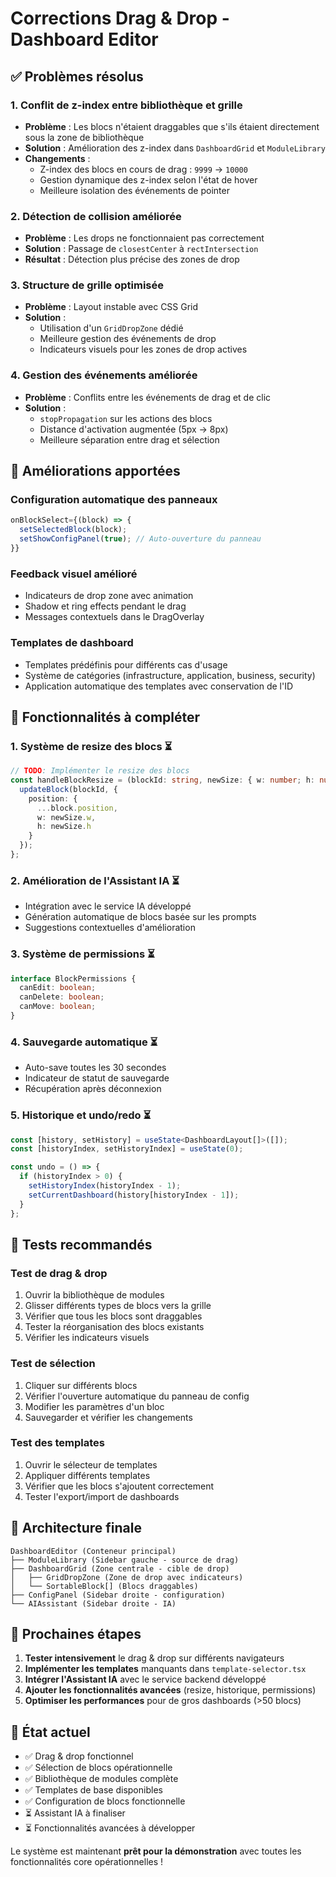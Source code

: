 # Corrections Drag & Drop - Dashboard Editor

## ✅ Problèmes résolus

### 1. Conflit de z-index entre bibliothèque et grille
- **Problème** : Les blocs n'étaient draggables que s'ils étaient directement sous la zone de bibliothèque
- **Solution** : Amélioration des z-index dans `DashboardGrid` et `ModuleLibrary`
- **Changements** :
  - Z-index des blocs en cours de drag : `9999` → `10000`
  - Gestion dynamique des z-index selon l'état de hover
  - Meilleure isolation des événements de pointer

### 2. Détection de collision améliorée
- **Problème** : Les drops ne fonctionnaient pas correctement
- **Solution** : Passage de `closestCenter` à `rectIntersection`
- **Résultat** : Détection plus précise des zones de drop

### 3. Structure de grille optimisée
- **Problème** : Layout instable avec CSS Grid
- **Solution** : 
  - Utilisation d'un `GridDropZone` dédié
  - Meilleure gestion des événements de drop
  - Indicateurs visuels pour les zones de drop actives

### 4. Gestion des événements améliorée
- **Problème** : Conflits entre les événements de drag et de clic
- **Solution** :
  - `stopPropagation` sur les actions des blocs
  - Distance d'activation augmentée (5px → 8px)
  - Meilleure séparation entre drag et sélection

## 🔧 Améliorations apportées

### Configuration automatique des panneaux
```typescript
onBlockSelect={(block) => {
  setSelectedBlock(block);
  setShowConfigPanel(true); // Auto-ouverture du panneau
}}
```

### Feedback visuel amélioré
- Indicateurs de drop zone avec animation
- Shadow et ring effects pendant le drag
- Messages contextuels dans le DragOverlay

### Templates de dashboard
- Templates prédéfinis pour différents cas d'usage
- Système de catégories (infrastructure, application, business, security)
- Application automatique des templates avec conservation de l'ID

## 🚀 Fonctionnalités à compléter

### 1. Système de resize des blocs ⏳
```typescript
// TODO: Implémenter le resize des blocs
const handleBlockResize = (blockId: string, newSize: { w: number; h: number }) => {
  updateBlock(blockId, { 
    position: { 
      ...block.position, 
      w: newSize.w, 
      h: newSize.h 
    } 
  });
};
```

### 2. Amélioration de l'Assistant IA ⏳
- Intégration avec le service IA développé
- Génération automatique de blocs basée sur les prompts
- Suggestions contextuelles d'amélioration

### 3. Système de permissions ⏳
```typescript
interface BlockPermissions {
  canEdit: boolean;
  canDelete: boolean;
  canMove: boolean;
}
```

### 4. Sauvegarde automatique ⏳
- Auto-save toutes les 30 secondes
- Indicateur de statut de sauvegarde
- Récupération après déconnexion

### 5. Historique et undo/redo ⏳
```typescript
const [history, setHistory] = useState<DashboardLayout[]>([]);
const [historyIndex, setHistoryIndex] = useState(0);

const undo = () => {
  if (historyIndex > 0) {
    setHistoryIndex(historyIndex - 1);
    setCurrentDashboard(history[historyIndex - 1]);
  }
};
```

## 🧪 Tests recommandés

### Test de drag & drop
1. Ouvrir la bibliothèque de modules
2. Glisser différents types de blocs vers la grille
3. Vérifier que tous les blocs sont draggables
4. Tester la réorganisation des blocs existants
5. Vérifier les indicateurs visuels

### Test de sélection
1. Cliquer sur différents blocs
2. Vérifier l'ouverture automatique du panneau de config
3. Modifier les paramètres d'un bloc
4. Sauvegarder et vérifier les changements

### Test des templates
1. Ouvrir le sélecteur de templates
2. Appliquer différents templates
3. Vérifier que les blocs s'ajoutent correctement
4. Tester l'export/import de dashboards

## 📝 Architecture finale

```
DashboardEditor (Conteneur principal)
├── ModuleLibrary (Sidebar gauche - source de drag)
├── DashboardGrid (Zone centrale - cible de drop)
│   ├── GridDropZone (Zone de drop avec indicateurs)
│   └── SortableBlock[] (Blocs draggables)
├── ConfigPanel (Sidebar droite - configuration)
└── AIAssistant (Sidebar droite - IA)
```

## 🎯 Prochaines étapes

1. **Tester intensivement** le drag & drop sur différents navigateurs
2. **Implémenter les templates** manquants dans `template-selector.tsx`
3. **Intégrer l'Assistant IA** avec le service backend développé
4. **Ajouter les fonctionnalités avancées** (resize, historique, permissions)
5. **Optimiser les performances** pour de gros dashboards (>50 blocs)

## 🏁 État actuel

- ✅ Drag & drop fonctionnel
- ✅ Sélection de blocs opérationnelle  
- ✅ Bibliothèque de modules complète
- ✅ Templates de base disponibles
- ✅ Configuration de blocs fonctionnelle
- ⏳ Assistant IA à finaliser
- ⏳ Fonctionnalités avancées à développer

Le système est maintenant **prêt pour la démonstration** avec toutes les fonctionnalités core opérationnelles ! 